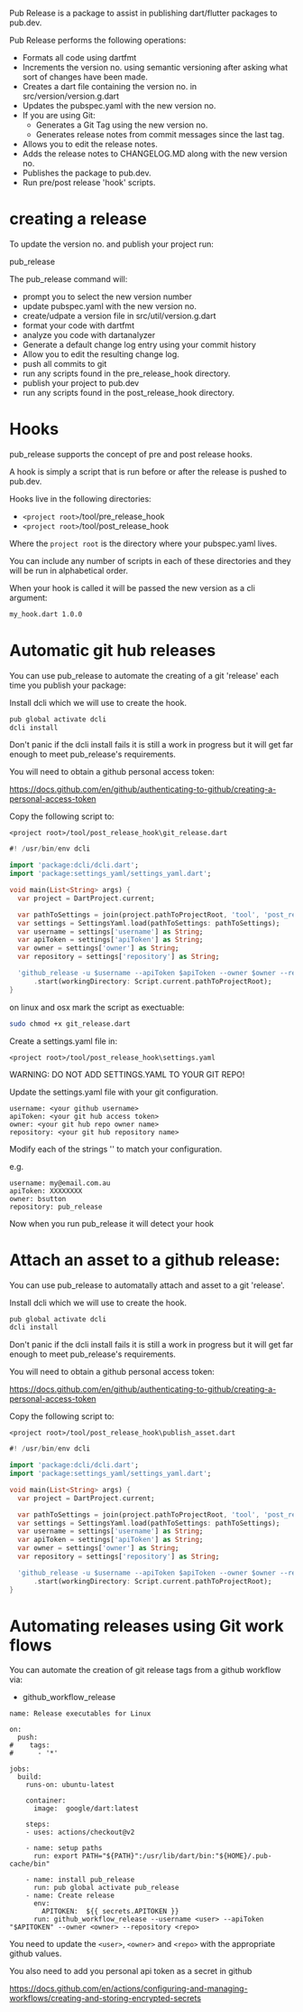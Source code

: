 Pub Release is a package to assist in publishing dart/flutter packages to pub.dev.

Pub Release performs the following operations:

* Formats all code using dartfmt
* Increments the version no. using semantic versioning after asking what sort of changes have been made.
* Creates a dart file containing the version no. in src/version/version.g.dart
* Updates the pubspec.yaml with the new version no.
* If you are using Git:
  * Generates a Git Tag using the new version no.
  * Generates release notes from  commit messages since the last tag.
* Allows you to edit the release notes.
* Adds the release notes to CHANGELOG.MD along with the new version no.
* Publishes the package to pub.dev.
* Run pre/post release 'hook' scripts.

# creating a release

To update the version no. and publish your project run:

pub_release

The pub_release command will:
 * prompt you to select the new version number
 * update pubspec.yaml with the new version no.
 * create/udpate a version file in src/util/version.g.dart
 * format your code with dartfmt
 * analyze you code with dartanalyzer
 * Generate a default change log entry using your commit history
 * Allow you to edit the resulting change log.
 * push all commits to git
 * run any scripts found in the pre_release_hook directory.
 * publish your project to pub.dev
 * run any scripts found in the post_release_hook directory.

# Hooks
pub_release supports the concept of pre and post release hooks.

A hook is simply a script that is run before or after the release is pushed to pub.dev.

Hooks live in the following directories:

* `<project root>`/tool/pre_release_hook
* `<project root>`/tool/post_release_hook

Where the `project root` is the directory where your pubspec.yaml lives.

You can include any number of scripts in each of these directories and they will be run in alphabetical order.

When your hook is called it will be passed the new version as a cli argument:

```bash
my_hook.dart 1.0.0
```



# Automatic git hub releases

You can use pub_release to automate the creating of a git 'release' each time you publish your package:

Install dcli which we will use to create the hook.

``` bash
pub global activate dcli
dcli install
```

Don't panic if the dcli install fails it is still a work in progress but it will get far enough to meet pub_release's requirements.



You will need to obtain a github personal access token:

https://docs.github.com/en/github/authenticating-to-github/creating-a-personal-access-token



Copy the following script to:


```<project root>/tool/post_release_hook\git_release.dart```


```dart
#! /usr/bin/env dcli

import 'package:dcli/dcli.dart';
import 'package:settings_yaml/settings_yaml.dart';

void main(List<String> args) {
  var project = DartProject.current;

  var pathToSettings = join(project.pathToProjectRoot, 'tool', 'post_release_hook', 'settings.yaml');
  var settings = SettingsYaml.load(pathToSettings: pathToSettings);
  var username = settings['username'] as String;
  var apiToken = settings['apiToken'] as String;
  var owner = settings['owner'] as String;
  var repository = settings['repository'] as String;

  'github_release -u $username --apiToken $apiToken --owner $owner --repository $repository'
      .start(workingDirectory: Script.current.pathToProjectRoot);
}

```

on linux and osx mark the script as exectuable:

```bash
sudo chmod +x git_release.dart
```

Create a settings.yaml file in:

```<project root>/tool/post_release_hook\settings.yaml```

WARNING: DO NOT ADD SETTINGS.YAML TO YOUR GIT REPO!

Update the settings.yaml file with your git configuration.

```
username: <your github username>
apiToken: <your git hub access token>
owner: <your git hub repo owner name>
repository: <your git hub repository name>

```

Modify each of the strings '<xxxx>' to match your configuration.

e.g.
```
username: my@email.com.au
apiToken: XXXXXXXX
owner: bsutton
repository: pub_release
```


Now when you run pub_release it will detect your hook



# Attach an asset to a github release:

You can use pub_release to automatally attach and asset to a git 'release'.

Install dcli which we will use to create the hook.

``` bash
pub global activate dcli
dcli install
```

Don't panic if the dcli install fails it is still a work in progress but it will get far enough to meet pub_release's requirements.


You will need to obtain a github personal access token:

https://docs.github.com/en/github/authenticating-to-github/creating-a-personal-access-token



Copy the following script to:


```<project root>/tool/post_release_hook\publish_asset.dart```


```dart
#! /usr/bin/env dcli

import 'package:dcli/dcli.dart';
import 'package:settings_yaml/settings_yaml.dart';

void main(List<String> args) {
  var project = DartProject.current;

  var pathToSettings = join(project.pathToProjectRoot, 'tool', 'post_release_hook', 'settings.yaml');
  var settings = SettingsYaml.load(pathToSettings: pathToSettings);
  var username = settings['username'] as String;
  var apiToken = settings['apiToken'] as String;
  var owner = settings['owner'] as String;
  var repository = settings['repository'] as String;

  'github_release -u $username --apiToken $apiToken --owner $owner --repository $repository'
      .start(workingDirectory: Script.current.pathToProjectRoot);
}

```

# Automating releases using Git work flows

You can automate the creation of git release tags from a github workflow via:

* github_workflow_release

```
name: Release executables for Linux

on:
  push:
#    tags:
#      - '*'
   
jobs:
  build:
    runs-on: ubuntu-latest

    container:
      image:  google/dart:latest

    steps:
    - uses: actions/checkout@v2
    
    - name: setup paths
      run: export PATH="${PATH}":/usr/lib/dart/bin:"${HOME}/.pub-cache/bin"
      
    - name: install pub_release
      run: pub global activate pub_release
    - name: Create release
      env:
        APITOKEN:  ${{ secrets.APITOKEN }}
      run: github_workflow_release --username <user> --apiToken "$APITOKEN" --owner <owner> --repository <repo> 
```

You need to update the `<user>`, `<owner>` and `<repo>` with the appropriate github values.

You also need to add you personal api token as a secret in github

https://docs.github.com/en/actions/configuring-and-managing-workflows/creating-and-storing-encrypted-secrets
